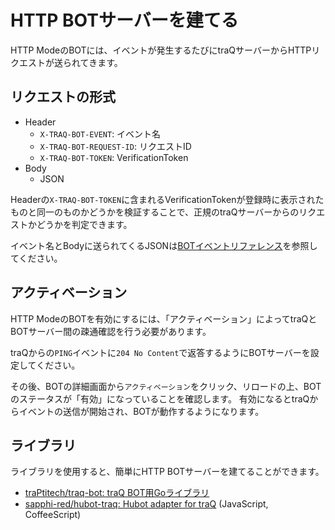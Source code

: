 # HTTP BOTサーバーを建てる

HTTP ModeのBOTには、イベントが発生するたびにtraQサーバーからHTTPリクエストが送られてきます。

## リクエストの形式

+ Header
  + `X-TRAQ-BOT-EVENT`: イベント名
  + `X-TRAQ-BOT-REQUEST-ID`: リクエストID
  + `X-TRAQ-BOT-TOKEN`: VerificationToken
+ Body
  + JSON

Headerの`X-TRAQ-BOT-TOKEN`に含まれるVerificationTokenが登録時に表示されたものと同一のものかどうかを検証することで、正規のtraQサーバーからのリクエストかどうかを判定できます。

イベント名とBodyに送られてくるJSONは[BOTイベントリファレンス](/docs/bot/events)を参照してください。

## アクティベーション

HTTP ModeのBOTを有効にするには、「アクティベーション」によってtraQとBOTサーバー間の疎通確認を行う必要があります。

traQからの`PING`イベントに`204 No Content`で返答するようにBOTサーバーを設定してください。

その後、BOTの詳細画面から`アクティベーション`をクリック、リロードの上、BOTのステータスが「有効」になっていることを確認します。
有効になるとtraQからイベントの送信が開始され、BOTが動作するようになります。

## ライブラリ

ライブラリを使用すると、簡単にHTTP BOTサーバーを建てることができます。

+ [traPtitech/traq-bot: traQ BOT用Goライブラリ](https://github.com/traPtitech/traq-bot)
+ [sapphi-red/hubot-traq: Hubot adapter for traQ](https://github.com/sapphi-red/hubot-traq) (JavaScript, CoffeeScript)
